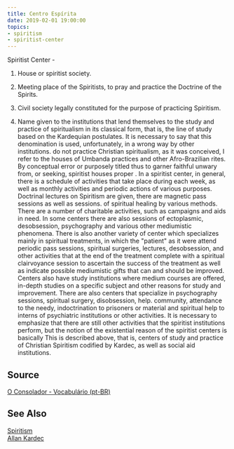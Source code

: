 ```yaml
---
title: Centro Espírita
date: 2019-02-01 19:00:00
topics:
- spiritism
- spiritist-center
---
```


Spiritist Center - 

1. House or spiritist society. 

2. Meeting place of the Spiritists, to pray and practice the Doctrine of the Spirits. 

3. Civil society legally constituted for the purpose of practicing Spiritism.

4. Name given to the institutions that lend themselves to the study and practice of spiritualism in its classical form, that is, the line of study based on the Kardequian postulates. It is necessary to say that this denomination is used, unfortunately, in a wrong way by other institutions. do not practice Christian spiritualism, as it was conceived, I refer to the houses of Umbanda practices and other Afro-Brazilian rites. By conceptual error or purposely titled thus to garner faithful unwary from, or seeking, spiritist houses proper . In a spiritist center, in general, there is a schedule of activities that take place during each week, as well as monthly activities and periodic actions of various purposes. Doctrinal lectures on Spiritism are given, there are magnetic pass sessions as well as sessions. of spiritual healing by various methods. There are a number of charitable activities, such as campaigns and aids in need. In some centers there are also sessions of ectoplasmic, desobsession, psychography and various other mediumistic phenomena. There is also another variety of center which specializes mainly in spiritual treatments, in which the "patient" as it were attend periodic pass sessions, spiritual surgeries, lectures, desobsession, and other activities that at the end of the treatment complete with a spiritual clairvoyance session to ascertain the success of the treatment as well as indicate possible mediumistic gifts that can and should be improved. Centers also have study institutions where medium courses are offered, in-depth studies on a specific subject and other reasons for study and improvement. There are also centers that specialize in psychography sessions, spiritual surgery, disobsession, help. community, attendance to the needy, indoctrination to prisoners or material and spiritual help to interns of psychiatric institutions or other activities. It is necessary to emphasize that there are still other activities that the spiritist institutions perform, but the notion of the existential reason of the spiritist centers is basically This is described above, that is, centers of study and practice of Christian Spiritism codified by Kardec, as well as social aid institutions.

## Source
[O Consolador - Vocabulário (pt-BR)](http://www.oconsolador.com.br/linkfixo/vocabulario/principal.html)

## See Also
[Spiritism](/spiritism)  
[Allan Kardec](/bio/allan-kardec)  
